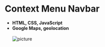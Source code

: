 # Context Menu Navbar
* **HTML, CSS, JavaScript**<br/>
* **Google Maps, geolocation**<br/><br/>
![picture](https://github.com/KarolinaLewinska/Context_Menu/blob/master/result.PNG)<br/>

